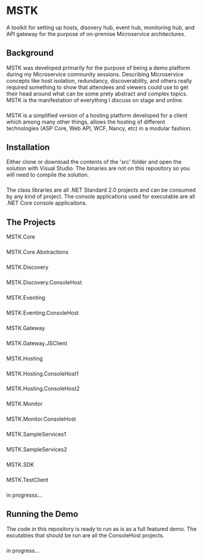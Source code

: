 # MSTK
A toolkit for setting up hosts, disovery hub, event hub, monitoring hub, and API gateway for the purpose of on-premise Microservice architectures.

## Background

MSTK was developed primarily for the purpose of being a demo platform during my Microservice community sessions.
Describing Microservice concepts like host isolation, redundancy, discoverability, and others really required something to show that attendees and viewers could use to get their head around what can be some prety abstract and complex topics. MSTK is the manifestation of everything I discuss on stage and online. 
###
MSTK is a simplified version of a hosting platform developed for a client which among many other things, allows the hosting of different technologies (ASP Core, Web API, WCF, Nancy, etc) in a modular fashion. 

## Installation

Either clone or download the contents of the 'src' folder and open the solution with Visual Studio. The binaries are not on this repository so you will need to compile the solution.
###
The class libraries are all .NET Standard 2.0 projects and can be consumed by any kind of project. The console applications used for executable are all .NET Core console applicaitons.

## The Projects

MSTK.Core
###
MSTK.Core.Abstractions
###
MSTK.Discovery
###
MSTK.Discovery.ConsoleHost
###
MSTK.Eventing
###
MSTK.Eventing.ConsoleHost
###
MSTK.Gateway
###
MSTK.Gateway.JSClient
###
MSTK.Hosting
###
MSTK.Hosting.ConsoleHost1
###
MSTK.Hosting.ConsoleHost2
###
MSTK.Monitor
###
MSTK.Monitor.ConsoleHost
###
MSTK.SampleServices1
###
MSTK.SampleServices2
###
MSTK.SDK
###
MSTK.TestClient
###

in progresss...

## Running the Demo

The code in this repository is ready to run as is as a full featured demo. The excutables that should be run are all the ConsoleHost projects.
###

in progress...
